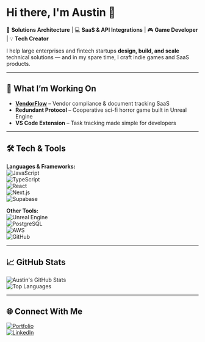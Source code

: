 # Hi there, I'm Austin 👋

🚀 **Solutions Architecture** | 💻 **SaaS & API Integrations** | 🎮 **Game Developer** | 💡 **Tech Creator**

I help large enterprises and fintech startups **design, build, and scale** technical solutions — and in my spare time, I craft indie games and SaaS products.

---

## 🔹 What I’m Working On
- **[VendorFlow](https://your-vendorflow-link.com)** – Vendor compliance & document tracking SaaS  
- **Redundant Protocol** – Cooperative sci-fi horror game built in Unreal Engine  
- **VS Code Extension** – Task tracking made simple for developers

---

## 🛠 Tech & Tools
**Languages & Frameworks:**  
![JavaScript](https://img.shields.io/badge/JavaScript-323330?style=for-the-badge&logo=javascript)  
![TypeScript](https://img.shields.io/badge/TypeScript-007ACC?style=for-the-badge&logo=typescript)  
![React](https://img.shields.io/badge/React-20232A?style=for-the-badge&logo=react)  
![Next.js](https://img.shields.io/badge/Next.js-000000?style=for-the-badge&logo=next.js)  
![Supabase](https://img.shields.io/badge/Supabase-181818?style=for-the-badge&logo=supabase)

**Other Tools:**  
![Unreal Engine](https://img.shields.io/badge/Unreal_Engine-313131?style=for-the-badge&logo=unreal-engine)  
![PostgreSQL](https://img.shields.io/badge/PostgreSQL-316192?style=for-the-badge&logo=postgresql)  
![AWS](https://img.shields.io/badge/AWS-232F3E?style=for-the-badge&logo=amazon-aws)  
![GitHub](https://img.shields.io/badge/GitHub-100000?style=for-the-badge&logo=github)

---

## 📈 GitHub Stats
![Austin's GitHub Stats](https://github-readme-stats.vercel.app/api?username=Austin-Jones&show_icons=true&theme=radical)  
![Top Languages](https://github-readme-stats.vercel.app/api/top-langs/?username=Austin-Jones&layout=compact&theme=radical)

---

## 🌐 Connect With Me
[![Portfolio](https://img.shields.io/badge/Portfolio-000000?style=for-the-badge&logo=About.me)](https://www.austinwjones.com)  
[![LinkedIn](https://img.shields.io/badge/LinkedIn-0a66c2?style=for-the-badge&logo=linkedin)](https://linkedin.com/in/austin-jones-262097a0)  

